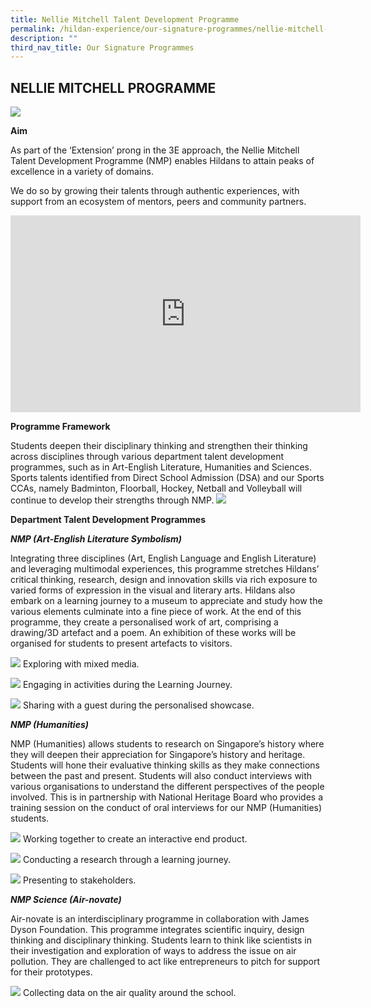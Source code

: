 ```yaml
---
title: Nellie Mitchell Talent Development Programme
permalink: /hildan-experience/our-signature-programmes/nellie-mitchell-programme/
description: ""
third_nav_title: Our Signature Programmes
---
```

NELLIE MITCHELL PROGRAMME
-------------------------

![](/images/nellie%20mitchell.jpg)

**Aim**

As part of the ‘Extension’ prong in the 3E approach, the Nellie Mitchell Talent Development Programme (NMP) enables Hildans to attain peaks of excellence in a variety of domains.

We do so by growing their talents through authentic experiences, with support from an ecosystem of mentors, peers and community partners.

<iframe allowfullscreen="" allow="accelerometer; autoplay; clipboard-write; encrypted-media; gyroscope; picture-in-picture; web-share" frameborder="0" title="YouTube video player" src="https://www.youtube.com/embed/TA3KVlfLmsE" height="315" width="560"></iframe>

**Programme Framework**

Students deepen their disciplinary thinking and strengthen their thinking across disciplines through various department talent development programmes, such as in Art-English Literature, Humanities and Sciences. Sports talents identified from Direct School Admission (DSA) and our Sports CCAs, namely Badminton, Floorball, Hockey, Netball and Volleyball will continue to develop their strengths through NMP.
![](/images/nellie%202.png)

**Department Talent Development Programmes**

**_NMP (Art-English Literature Symbolism)_**

Integrating three disciplines (Art, English Language and English Literature) and leveraging multimodal experiences, this programme stretches Hildans’ critical thinking, research, design and innovation skills via rich exposure to varied forms of expression in the visual and literary arts. Hildans also embark on a learning journey to a museum to appreciate and study how the various elements culminate into a fine piece of work. At the end of this programme, they create a personalised work of art, comprising a drawing/3D artefact and a poem. An exhibition of these works will be organised for students to present artefacts to visitors.

![](/images/nellie%203.jpg)
Exploring with mixed media. 

![](/images/nellie%204.jpg)
Engaging in activities during the Learning Journey.

![](/images/nellie%205.jpg)
Sharing with a guest during the personalised showcase.

**_NMP (Humanities)_**

NMP (Humanities) allows students to research on Singapore’s history where they will deepen their appreciation for Singapore’s history and heritage. Students will hone their evaluative thinking skills as they make connections between the past and present. Students will also conduct interviews with various organisations to understand the different perspectives of the people involved. This is in partnership with National Heritage Board who provides a training session on the conduct of oral interviews for our NMP (Humanities) students.

![](/images/nellie%206.jpg)
Working together to create an interactive end product.

![](/images/nellie%207.jpg)
Conducting a research through a learning journey.

![](/images/nellie%208.png)
Presenting to stakeholders.

**_NMP Science (Air-novate)_**

Air-novate is an interdisciplinary programme in collaboration with James Dyson Foundation. This programme integrates scientific inquiry, design thinking and disciplinary thinking. Students learn to think like scientists in their investigation and exploration of ways to address the issue on air pollution. They are challenged to act like entrepreneurs to pitch for support for their prototypes.

![](/images/nellie%209.jpg)
Collecting data on the air quality around the school.